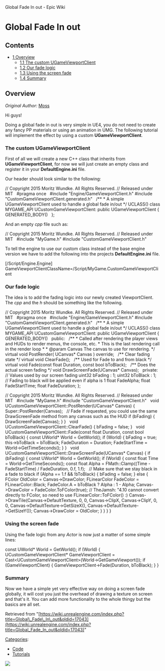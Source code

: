 Global Fade In out - Epic Wiki                     

Global Fade In out
==================

Contents
--------

*   [1 Overview](#Overview)
    *   [1.1 The custom UGameViewportClient](#The_custom_UGameViewportClient)
    *   [1.2 Our fade logic](#Our_fade_logic)
    *   [1.3 Using the screen fade](#Using_the_screen_fade)
    *   [1.4 Summary](#Summary)

Overview
--------

_Original Author:_ [Moss](/User:Moss "User:Moss")

Hi guys!

Doing a global fade in out is very simple in UE4, you do not need to create any fancy PP materials or using an animation in UMG. The following tutorial will implement the effect by using a custom **UGameViewportClient**.

### The custom UGameViewportClient

First of all we will create a new C++ class that inherits from **UGameViewportClient**, for now we will just create an empty class and register it in your **DefaultEngine.ini** file.

Our header should look similar to the following:

// Copyright 2015 Moritz Wundke. All Rights Reserved.
// Released under MIT
 
#pragma once
 
#include "Engine/GameViewportClient.h"
#include "CustomGameViewportClient.generated.h"
 
/\*\*
 \* A simple UGameViewportClient used to handle a global fade in/out
 \*/
UCLASS()
class MYGAME\_API UCustomGameViewportClient: public UGameViewportClient
{
        GENERATED\_BODY()
 
};

And an empty _cpp_ file such as:

// Copyright 2015 Moritz Wundke. All Rights Reserved.
// Released under MIT
 
#include "MyGame.h"
#include "CustomGameViewportClient.h"

To tell the engine to use our custom class instead of the base engine version we have to add the following into the projects **DefaultEngine.ini** file.

\[/Script/Engine.Engine\]
GameViewportClientClassName\=/Script/MyGame.CustomGameViewportClient

### Our fade logic

The idea is to add the fading logic into our newly created ViewportClient. The _cpp_ and the _h_ should be something like the following.

// Copyright 2015 Moritz Wundke. All Rights Reserved.
// Released under MIT
 
#pragma once
 
#include "Engine/GameViewportClient.h"
#include "CustomGameViewportClient.generated.h"
 
/\*\*
 \* A simple UGameViewportClient used to handle a global fade in/out
 \*/
UCLASS()
class MYGAME\_API UCustomGameViewportClient: public UGameViewportClient
{
        GENERATED\_BODY()
 
public:
 
        /\*\*
         \* Called after rendering the player views and HUDs to render menus, the console, etc.
         \* This is the last rendering call in the render loop
         \*
         \* @param Canvas        The canvas to use for rendering.
         \*/
        virtual void PostRender( UCanvas\* Canvas ) override;
 
        /\*\* Clear fading state \*/
        virtual void ClearFade();
 
        /\*\* Used for Fade to and from black \*/
        virtual void Fade(const float Duration, const bool bToBlack);
 
        /\*\* Does the actual screen fading \*/
        void DrawScreenFade(UCanvas\* Canvas);
 
private:
 
        // Values used by our screen fading
        uint32 bFading : 1;
        uint32 bToBlack : 1; // Fading to black will be applied even if alpha is 1
        float FadeAlpha;
        float FadeStartTime;
        float FadeDuration;
};

// Copyright 2015 Moritz Wundke. All Rights Reserved.
// Released under MIT
 
#include "MyGame.h"
#include "CustomGameViewportClient.h"
 
void UCustomGameViewportClient::PostRender(UCanvas\* Canvas)
{
        Super::PostRender(Canvas);
 
        // Fade if requested, you could use the same DrawScreenFade method from any canvas such as the HUD
        if (bFading)
        {
              DrawScreenFade(Canvas);
        }
}
 
void UCustomGameViewportClient::ClearFade()
{
        bFading \= false;
}
 
void UCustomGameViewportClient::Fade(const float Duration, const bool bToBlack)
{
        const UWorld\* World \= GetWorld();
        if (World)
        {
                bFading \= true;
                this\-\>bToBlack \= bToBlack;
                FadeDuration \= Duration;
                FadeStartTime \= World\-\>GetTimeSeconds();
        }
}
 
void UCustomGameViewportClient::DrawScreenFade(UCanvas\* Canvas)
{
        if (bFading)
        {
                const UWorld\* World \= GetWorld();
                if (World)
                {
                        const float Time \= World\-\>GetTimeSeconds();
                        const float Alpha \= FMath::Clamp((Time \- FadeStartTime) / FadeDuration, 0.f, 1.f);
 
                        // Make sure that we stay black in a fade to black
                        if (Alpha \== 1.f && !bToBlack)
                        {
                                bFading \= false;
                        }
                        else
                        {
                                FColor OldColor \= Canvas\-\>DrawColor;
                                FLinearColor FadeColor \= FLinearColor::Black;
                                FadeColor.A \= bToBlack ? Alpha : 1 \- Alpha;
                                Canvas\-\>DrawColor \= FadeColor.ToFColor(true); // TheJamsh: "4.10 cannot convert directly to FColor, so need to use FLinearColor::ToFColor() :)
                                Canvas\-\>DrawTile(Canvas\-\>DefaultTexture, 0, 0, Canvas\-\>ClipX, Canvas\-\>ClipY, 0, 0, Canvas\-\>DefaultTexture\-\>GetSizeX(), Canvas\-\>DefaultTexture\-\>GetSizeY());
                                Canvas\-\>DrawColor \= OldColor;
                        }
                }
        }
}

### Using the screen fade

Using the fade logic from any _Actor_ is now just a matter of some simple lines:

const UWorld\* World \= GetWorld();
if (World)
{
        UCustomGameViewportClient\* GameViewportClient \= Cast<UCustomGameViewportClient\>(World\-\>GetGameViewport());
        if (GameViewportClient)
        {
                GameViewportClient\-\>Fade(Duration, bToBlack);
        }
}

### Summary

Now we have a simple yet very effective way on doing a screen fade globally, it will cost you just the overhead of drawing a texture on screen and that's it. You can add more functionality to the whole thingy but the basics are all set.

Retrieved from "[https://wiki.unrealengine.com/index.php?title=Global\_Fade\_In\_out&oldid=17043](https://wiki.unrealengine.com/index.php?title=Global_Fade_In_out&oldid=17043)"

[Categories](/Special:Categories "Special:Categories"):

*   [Code](/Category:Code "Category:Code")
*   [Tutorials](/Category:Tutorials "Category:Tutorials")

  ![](https://tracking.unrealengine.com/track.png)